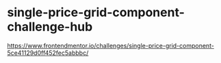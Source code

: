 # single-price-grid-component-challenge-hub
https://www.frontendmentor.io/challenges/single-price-grid-component-5ce41129d0ff452fec5abbbc/
